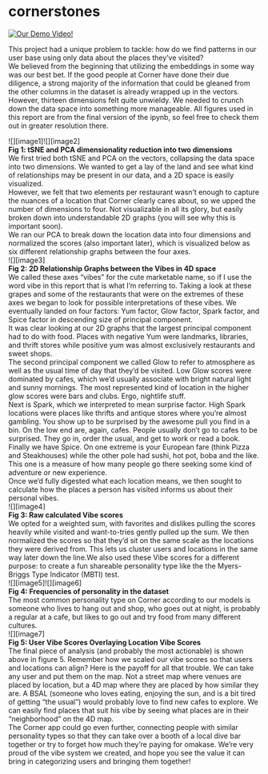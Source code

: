# cornerstones

[![Our Demo Video!](https://img.youtube.com/vi/OhO3-RLJv2k/hqdefault.jpg)](https://www.youtube.com/watch?v=OhO3-RLJv2k)

This project had a unique problem to tackle: how do we find patterns in our user base using only data about the places they’ve visited?  
	We believed from the beginning that utilizing the embeddings in some way was our best bet. If the good people at Corner have done their due diligence, a strong majority of the information that could be gleaned from the other columns in the dataset is already wrapped up in the vectors. However, thirteen dimensions felt quite unwieldy. We needed to crunch down the data space into something more manageable. All figures used in this report are from the final version of the ipynb, so feel free to check them out in greater resolution there. 

![][image1]![][image2]  
**Fig 1: tSNE and PCA dimensionality reduction into two dimensions**  
	We first tried both tSNE and PCA on the vectors, collapsing the data space into two dimensions. We wanted to get a lay of the land and see what kind of relationships may be present in our data, and a 2D space is easily visualized.  
	However, we felt that two elements per restaurant wasn’t enough to capture the nuances of a location that Corner clearly cares about, so we upped the number of dimensions to four. Not visualizable in all its glory, but easily broken down into understandable 2D graphs (you will see why this is important soon).  
We ran our PCA to break down the location data into four dimensions and normalized the scores (also important later), which is visualized below as six different relationship graphs between the four axes.	  
![][image3]  
**Fig 2: 2D Relationship Graphs between the Vibes in 4D space**  
We called these axes “vibes” for the cute marketable name, so if I use the word vibe in this report that is what I’m referring to. Taking a look at these grapes and some of the restaurants that were on the extremes of these axes we began to look for possible interpretations of these vibes. We eventually landed on four factors: Yum factor, Glow factor, Spark factor, and Spice factor in descending size of principal component.   
It was clear looking at our 2D graphs that the largest principal component had to do with food. Places with negative Yum were landmarks, libraries, and thrift stores while positive yum was almost exclusively restaurants and sweet shops.   
The second principal component we called Glow to refer to atmosphere as well as the usual time of day that they’d be visited. Low Glow scores were dominated by cafes, which we’d usually associate with bright natural light and sunny mornings. The most represented kind of location in the higher glow scores were bars and clubs. Ergo, nightlife stuff.   
Next is Spark, which we interpreted to mean surprise factor. High Spark locations were places like thrifts and antique stores where you’re almost gambling. You show up to be surprised by the awesome pull you find in a bin. On the low end are, again, cafes. People usually don’t go to cafes to be surprised. They go in, order the usual, and get to work or read a book.   
Finally we have Spice. On one extreme is your European fare (think Pizza and Steakhouses) while the other pole had sushi, hot pot, boba and the like. This one is a measure of how many people go there seeking some kind of adventure or new experience.   
Once we’d fully digested what each location means, we then sought to calculate how the places a person has visited informs us about their personal vibes.  
![][image4]  
**Fig 3: Raw calculated Vibe scores**  
	We opted for a weighted sum, with favorites and dislikes pulling the scores heavily while visited and want-to-tries gently pulled up the sum. We then normalized the scores so that they’d sit on the same scale as the locations they were derived from. This lets us cluster users and locations in the same way later down the line.We also used these Vibe scores for a different purpose: to create a fun shareable personality type like the the Myers-Briggs Type Indicator (MBTI) test.   
![][image5]![][image6]  
**Fig 4: Frequencies of personality in the dataset**  
	The most common personality type on Corner according to our models is someone who lives to hang out and shop, who goes out at night, is probably a regular at a cafe, but likes to go out and try food from many different cultures.   
![][image7]  
**Fig 5: User Vibe Scores Overlaying Location Vibe Scores**  
	The final piece of analysis (and probably the most actionable) is shown above in figure 5\. Remember how we scaled our vibe scores so that users and locations can align? Here is the payoff for all that trouble. We can take any user and put them on the map. Not a street map where venues are placed by location, but a 4D map where they are placed by how similar they are. A BSAL (someone who loves eating, enjoying the sun, and is a bit tired of getting “the usual”) would probably love to find new cafes to explore. We can easily find places that suit his vibe by seeing what places are in their “neighborhood” on the 4D map.   
	The Corner app could go even further, connecting people with similar personality types so that they can take over a booth of a local dive bar together or try to forget how much they’re paying for omakase. We’re very proud of the vibe system we created, and hope you see the value it can bring in categorizing users and bringing them together\!
